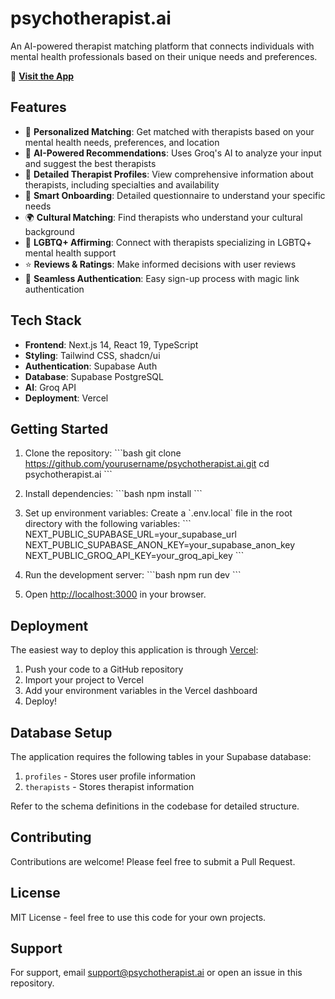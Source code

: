 # psychotherapist.ai

An AI-powered therapist matching platform that connects individuals with mental health professionals based on their unique needs and preferences.

🔗 **[Visit the App](https://moghalsaif.github.io/psychotherapist.ai/)**

## Features

- 🧠 **Personalized Matching**: Get matched with therapists based on your mental health needs, preferences, and location
- 🤖 **AI-Powered Recommendations**: Uses Groq's AI to analyze your input and suggest the best therapists
- 👤 **Detailed Therapist Profiles**: View comprehensive information about therapists, including specialties and availability
- 📝 **Smart Onboarding**: Detailed questionnaire to understand your specific needs
- 🌍 **Cultural Matching**: Find therapists who understand your cultural background
- 🌈 **LGBTQ+ Affirming**: Connect with therapists specializing in LGBTQ+ mental health support
- ⭐ **Reviews & Ratings**: Make informed decisions with user reviews
- 🔑 **Seamless Authentication**: Easy sign-up process with magic link authentication

## Tech Stack

- **Frontend**: Next.js 14, React 19, TypeScript
- **Styling**: Tailwind CSS, shadcn/ui
- **Authentication**: Supabase Auth
- **Database**: Supabase PostgreSQL
- **AI**: Groq API
- **Deployment**: Vercel

## Getting Started

1. Clone the repository:
\`\`\`bash
git clone https://github.com/yourusername/psychotherapist.ai.git
cd psychotherapist.ai
\`\`\`

2. Install dependencies:
\`\`\`bash
npm install
\`\`\`

3. Set up environment variables:
Create a \`.env.local\` file in the root directory with the following variables:
\`\`\`
NEXT_PUBLIC_SUPABASE_URL=your_supabase_url
NEXT_PUBLIC_SUPABASE_ANON_KEY=your_supabase_anon_key
NEXT_PUBLIC_GROQ_API_KEY=your_groq_api_key
\`\`\`

4. Run the development server:
\`\`\`bash
npm run dev
\`\`\`

5. Open [http://localhost:3000](http://localhost:3000) in your browser.

## Deployment

The easiest way to deploy this application is through [Vercel](https://vercel.com):

1. Push your code to a GitHub repository
2. Import your project to Vercel
3. Add your environment variables in the Vercel dashboard
4. Deploy!

## Database Setup

The application requires the following tables in your Supabase database:

1. `profiles` - Stores user profile information
2. `therapists` - Stores therapist information

Refer to the schema definitions in the codebase for detailed structure.

## Contributing

Contributions are welcome! Please feel free to submit a Pull Request.

## License

MIT License - feel free to use this code for your own projects.

## Support

For support, email support@psychotherapist.ai or open an issue in this repository.
